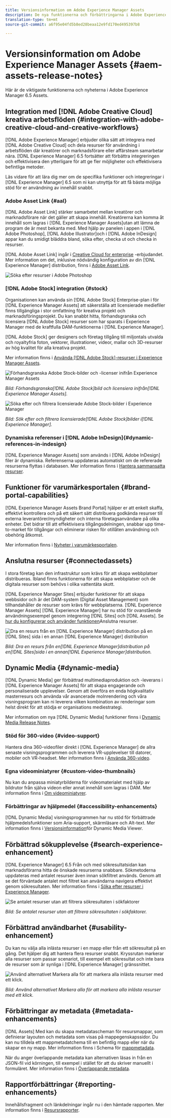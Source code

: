 ```yaml
---
title: Versionsinformation om Adobe Experience Manager Assets
description: De nya funktionerna och förbättringarna i Adobe Experience Manager 6.5 Assets.
translation-type: tm+mt
source-git-commit: a6f95e04fd5b8ed28beaa12e9fd170ed495397b8

---
```



# Versionsinformation om Adobe Experience Manager Assets {#aem-assets-release-notes}

Här är de viktigaste funktionerna och nyheterna i Adobe Experience Manager 6.5 Assets.

## Integration med [!DNL Adobe Creative Cloud] kreativa arbetsflöden {#integration-with-adobe-creative-cloud-and-creative-workflows}

[!DNL Adobe Experience Manager] erbjuder olika sätt att integrera med [!DNL Adobe Creative Cloud] och dela resurser för användning i arbetsflöden där kreatörer och marknadsförare eller affärsteam samarbetar nära. [!DNL Experience Manager] 6.5 fortsätter att förbättra integreringen och effektivisera den ytterligare för att ge fler möjligheter och effektivisera befintliga metoder.

Läs vidare för att lära dig mer om de specifika funktioner och integreringar i [!DNL Experience Manager] 6.5 som ni kan utnyttja för att få bästa möjliga stöd för er användning av innehåll snabbt.

### Adobe Asset Link {#aal}

[!DNL Adobe Asset Link] stärker samarbetet mellan kreatörer och marknadsförare när det gäller att skapa innehåll. Kreatörerna kan komma åt innehåll som lagras i [!DNL Experience Manager Assets]utan att lämna de program de är mest bekanta med. Med hjälp av panelen i appen i [!DNL Adobe Photoshop], [!DNL Adobe Illustrator]och i [!DNL Adobe InDesign] appar kan du smidigt bläddra bland, söka efter, checka ut och checka in resurser.

[!DNL Adobe Asset Link] ingår i [Creative Cloud for enterprise](https://www.adobe.com/creativecloud/business/enterprise.html) -erbjudandet. Mer information om det, inklusive nödvändig konfiguration av din [!DNL Experience Manager] distribution, finns i [Adobe Asset Link](https://helpx.adobe.com/enterprise/using/adobe-asset-link.html).

![Söka efter resurser i Adobe Photoshop](assets/asset_search_photoshop.png)

### [!DNL Adobe Stock] integration {#stock}

Organisationen kan använda sin [!DNL Adobe Stock] Enterprise-plan i för [!DNL Experience Manager Assets] att säkerställa att licensierade mediefiler finns tillgängliga i stor omfattning för kreativa projekt och marknadsföringsprojekt. Du kan snabbt hitta, förhandsgranska och licensiera [!DNL Adobe Stock] resurser som har sparats i Experience Manager med de kraftfulla DAM-funktionerna i [!DNL Experience Manager].

[!DNL Adobe Stock] ger designers och företag tillgång till miljontals utvalda och royaltyfria foton, vektorer, illustrationer, videor, mallar och 3D-resurser av hög kvalitet för alla kreativa projekt.

Mer information finns i [Använda [!DNL Adobe Stock]-resurser i Experience Manager Assets](/help/assets/aem-assets-adobe-stock.md).

![Förhandsgranska Adobe Stock-bilder och -licenser inifrån Experience Manager Assets](assets/stock_image_preview_license_options.png)

*Bild: Förhandsgranska[!DNL Adobe Stock]bild och licensiera inifrån[!DNL Experience Manager Assets].*

![Söka efter och filtrera licensierade Adobe Stock-bilder i Experience Manager](assets/aem-search-filters2.jpg)

*Bild: Sök efter och filtrera licensierade[!DNL Adobe Stock]bilder i[!DNL Experience Manager].*

### Dynamiska referenser i [!DNL Adobe InDesign]{#dynamic-references-in-indesign}

[!DNL Experience Manager Assets] som används i [!DNL Adobe InDesign] filer är dynamiska. Referenserna uppdateras automatiskt om de refererade resurserna flyttas i databasen. Mer information finns i [Hantera sammansatta resurser](/help/assets/managing-linked-subassets.md).

## Funktioner för varumärkesportalen {#brand-portal-capabilities}

[!DNL Experience Manager Assets Brand Portal] hjälper er att enkelt skaffa, effektivt kontrollera och på ett säkert sätt distribuera godkända resurser till externa leverantörer/myndigheter och interna företagsanvändare på olika enheter. Det bidrar till att effektivisera tillgångsdelningen, snabbar upp time-to-market för tillgångar och eliminerar risken för otillåten användning och obehörig åtkomst.

Mer information finns i [Nyheter i varumärkesportalen](https://helpx.adobe.com/experience-manager/brand-portal/using/whats-new.html).

## Anslutna resurser {#connectedassets}

I stora företag kan den infrastruktur som krävs för att skapa webbplatser distribueras. Ibland finns funktionerna för att skapa webbplatser och de digitala resurser som behövs i olika vattentäta skott.

[!DNL Experience Manager Sites] erbjuder funktioner för att skapa webbsidor och är det DAM-system (Digital Asset Management) som tillhandahåller de resurser som krävs för webbplatserna. [!DNL Experience Manager Assets] [!DNL Experience Manager] har nu stöd för ovanstående användningsexempel genom integrering [!DNL Sites] och [!DNL Assets]. Se [hur du konfigurerar och använder funktionen](/help/assets/use-assets-across-connected-assets-instances.md)Anslutna resurser.

![Dra en resurs från en [!DNL Experience Manager] distribution på en [!DNL Sites] sida i en annan [!DNL Experience Manager] distribution](assets/connected-assets-drag-and-drop-only.gif)

*Bild: Dra en resurs från en[!DNL Experience Manager]distribution på en[!DNL Sites]sida i en annan[!DNL Experience Manager]distribution.*

## Dynamic Media {#dynamic-media}

[!DNL Dynamic Media] ger förbättrad multimediaproduktion och -leverans i [!DNL Experience Manager Assets] för att skapa engagerande och personaliserade upplevelser. Genom att överföra en enda högkvalitativ masterresurs och använda vår avancerade molnrendering och våra visningsprogram kan ni leverera vilken kombination av renderingar som helst direkt för att stödja er organisations mediestrategi.

Mer information om nya [!DNL Dynamic Media] funktioner finns i [Dynamic Media Release Notes](https://docs.adobe.com/content/help/en/dynamic-media-developer-resources/release-notes/s7rn2017.html).

### Stöd för 360-video {#video-support}

Hantera dina 360-videofiler direkt i [!DNL Experience Manager] de allra senaste visningsprogrammen och leverera VR-upplevelser till datorer, mobiler och VR-headset. Mer information finns i [Använda 360-video](/help/assets/360-video.md).

### Egna videominiatyrer {#custom-video-thumbnails}

Nu kan du anpassa miniatyrbilderna för videomaterialet med hjälp av bildrutor från själva videon eller annat innehåll som lagras i DAM. Mer information finns i [Om videominiatyrer](/help/assets/video.md#about-video-thumbnails-in-dynamic-media-scene-mode).

### Förbättringar av hjälpmedel {#accessibility-enhancements}

[!DNL Dynamic Media] visningsprogrammen har nu stöd för förbättrade hjälpmedelsfunktioner som Aria-support, skärmläsare och Alt-text. Mer information finns i [Versionsinformation](https://docs.adobe.com/content/help/en/dynamic-media-developer-resources/library/home.html)för Dynamic Media Viewer.

## Förbättrad sökupplevelse {#search-experience-enhancement}

[!DNL Experience Manager] 6.5 Från och med sökresultatsidan kan marknadsförarna hitta de önskade resurserna snabbare. Sökmetoderna uppdateras med antalet resurser även innan sökfiltret används. Genom att se det förväntade antalet mot filtret kan användarna navigera effektivt genom sökresultaten. Mer information finns i [Söka efter resurser i Experience Manager](../assets/search-assets.md).

![Se antalet resurser utan att filtrera sökresultaten i sökfaktorer](/help/assets/assets/asset_search_results_in_facets_filters.png)

*Bild: Se antalet resurser utan att filtrera sökresultaten i sökfaktorer.*

## Förbättrad användbarhet {#usability-enhancement}

Du kan nu välja alla inlästa resurser i en mapp eller från ett sökresultat på en gång. Det hjälper dig att hantera flera resurser snabbt. Kryssrutan markerar alla resurser som passar scenariot, till exempel ett sökresultat och inte bara de resurser som är synliga i [!DNL Experience Manager] gränssnittet.

![Använd alternativet Markera alla för att markera alla inlästa resurser med ett klick.](assets/select-all-in-aem-assets.gif)

*Bild: Använd alternativet Markera alla för att markera alla inlästa resurser med ett klick.*

## Förbättringar av metadata {#metadata-enhancements}

[!DNL Assets] Med kan du skapa metadatascheman för resursmappar, som definierar layouten och metadata som visas på mappegenskapssidor. Du kan nu tilldela ett mappmetadatchema till en befintlig mapp eller när du skapar en ny mapp. Mer information finns i Schema för [mappmetadata](/help/assets/folder-metadata-schema.md).

När du anger överlappande metadata kan alternativen läsas in från en JSON-fil vid körningen, till exempel i stället för att du skriver manuellt i formuläret. Mer information finns i [Överlappande metadata](/help/assets/cascading-metadata.md).

## Rapportförbättringar {#reporting-enhancements}

Innehållsfragment och länkdelningar ingår nu i den hämtade rapporten. Mer information finns i [Resursrapporter](/help/assets/asset-reports.md).
